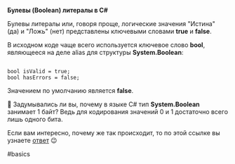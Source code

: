 **Булевы (Boolean) литералы в C#**

Булевы литералы или, говоря проще, логические значения "Истина" (да) и "Ложь" (нет) представлены ключевыми словами **true** и **false**.

В исходном коде чаще всего используется ключевое слово **bool**, являющееся на деле alias для структуры **System.Boolean**:

```

bool isValid = true;
bool hasErrors = false;
```

Значением по умолчанию является **false**.

💬 Задумывались ли вы, почему в языке C# тип **System.Boolean** занимает 1 байт? Ведь для кодирования значений 0 и 1 достаточно всего лишь одного бита. 

Если вам интересно, почему же так происходит, то по этой ссылке вы узнаете [ответ](https://stackoverflow.com/q/17745234/2524304) 😉

#basics